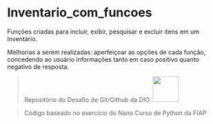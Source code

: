 <h1>Inventario_com_funcoes</h1>
<p>Funções criadas para incluir, exibir, pesquisar e excluir itens em um Inventário.</p>
<p>Melhorias a serem realizadas: aperfeiçoar as opções de cada função, concedendo ao usuário informações tanto em caso positivo quanto negativo de resposta. </p>

> Repositório do Desafio de Git/Github da DIO. 
> <img src="https://yt3.ggpht.com/qMPyLWsg6kipqVXeVUmusXfNABJGAWignNcYfS7jlEXLsD44PU3dVSFlf8e4sMXTAJKExbDREw=s900-c-k-c0x00ffffff-no-rj" width="60" height="60">

> Código baseado no exercício do Nano Curso de Python da FIAP 


